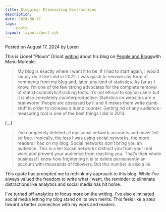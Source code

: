 ```yaml
---
title: Blogging: Eliminating Distractions
description:
date: 2024-08-17
tags:
   - posts
layout: layouts/post.njk
---
```


Posted on August 17, 2024 by Loren

This is Lionel "Ploum" Dricot [writing](https://manuelmoreale.com/pb-ploum) about his blog on [People and Blogs](https://peopleandblogs.com/)with Manu Moreale:

> My blog is exactly where I want it to be. If I had to start again, I would simply do it like I did in 2022. I was quick to remove any form of comments from my blog and, later, any kind of statistics. As far as I know, I’m one of the few strong advocates for the complete removal of statistics/analytic/tracking tools. It’s not ethical to spy on users but it is also completely counterproductive. Statistics on websites are a brainworm. People are obsessed by it and it makes them write dumb stuff in order to increase a dumb counter. Getting rid of any audience-measuring tool is one of the best things I did in 2013.

[…]

> I’ve completely deleted all my social network accounts and never felt so free. Ironically, the less I was using social networks, the more readers I had on my blog. Social networks don’t bring you an audience. This is a lie! Social networks distract you from your real work and prevent your audience from reaching you. That’s their whole business! I know how frightening it is to delete permanently an account with thousands of followers. But this number is also a lie.

This quote has prompted me to rethink my approach to this blog. While I’ve always valued the freedom to write what I want, the reminder to eliminate distractions like analytics and social media has hit home.

I've turned off analytics to focus more on the writing. I've also eliminated social media letting my blog stand on its own merits. This feels like a step toward a better connection with my work and readers.
